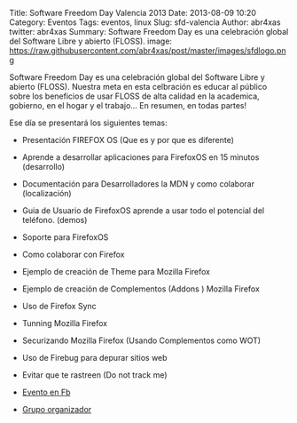 Title: Software Freedom Day Valencia 2013
Date: 2013-08-09 10:20
Category: Eventos
Tags: eventos, linux
Slug: sfd-valencia
Author: abr4xas
twitter: abr4xas
Summary: Software Freedom Day es una celebraci&oacute;n global del Software Libre y abierto (FLOSS). 
image: https://raw.githubusercontent.com/abr4xas/post/master/images/sfdlogo.png

Software Freedom Day es una celebraci&oacute;n global del Software Libre y abierto (FLOSS). Nuestra meta en esta celbraci&oacute;n es educar al público sobre los beneficios de usar FLOSS de alta calidad en la academica, gobierno, en el hogar y el trabajo... En resumen, en todas partes! 

Ese d&iacute;a se presentar&aacute; los siguientes temas: 

 * Presentaci&oacute;n FIREFOX OS (Que es y por que es diferente)
 * Aprende a desarrollar aplicaciones para FirefoxOS en 15 minutos (desarrollo)
 * Documentaci&oacute;n para Desarrolladores la MDN y como colaborar (localizaci&oacute;n)
 * Guia de Usuario de FirefoxOS aprende a usar todo el potencial del tel&eacute;fono. (demos)
 * Soporte para FirefoxOS
 * Como colaborar con Firefox
 * Ejemplo de creaci&oacute;n de Theme para Mozilla Firefox
 * Ejemplo de creaci&oacute;n de Complementos (Addons ) Mozilla Firefox
 * Uso de Firefox Sync
 * Tunning Mozilla Firefox
 * Securizando Mozilla Firefox (Usando Complementos como WOT)
 * Uso de Firebug para depurar sitios web
 * Evitar que te rastreen (Do not track me)

 * [Evento en Fb](https://www.facebook.com/events/182926988548817/)
 * [Grupo organizador](http://vaslibre.org.ve)